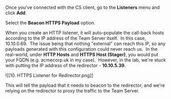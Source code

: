 Once you've connected with the CS client, go to the **Listeners** menu and click **Add**.

Select the **Beacon HTTPS Payload** option.

When you create an HTTP listener, it will auto-populate the call-back hosts according to the IP address of the Team Server itself.  In this case, 10.10.0.69.  The issue being that nothing "external" can reach this IP, so any payloads generated with this configuration could never reach us.  In the real-world, under **HTTP Hosts** and **HTTPS Host (Stager)**, you would put your FQDN (e.g. acmecorp.uk in my case).  However, in the lab, we're stuck with putting the IP address of the redirector - **10.10.5.39**.

![[10. HTTPS Listener for Redirector.png]]

This will tell the payload that it needs to beacon to the redirector, and we're relying on the redirector to proxy the traffic to the Team Server.